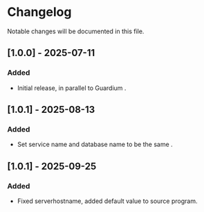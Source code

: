 
# Changelog
Notable changes will be documented in this file.



## [1.0.0] - 2025-07-11

### Added
- Initial release, in parallel to Guardium .
## [1.0.1] - 2025-08-13
### Added
- Set service name and database name to be the same .

## [1.0.1] - 2025-09-25
### Added
-  Fixed serverhostname, added default value to source program.